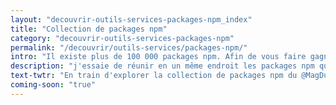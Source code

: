 ```yaml
---
layout: "decouvrir-outils-services-packages-npm_index"
title: "Collection de packages npm"
category: "decouvrir-outils-services-packages-npm"
permalink: "/decouvrir/outils-services/packages-npm/"
intro: "Il existe plus de 100 000 packages npm. Afin de vous faire gagner un précieux temps, j'essaie de réunir en un même endroit les packages qui me semblent les plus utiles pour gérer des projets et des environnements de développement. gulp, react, io, javacript. Bientôt disponible."
description: "j'essaie de réunir en un même endroit les packages npm qui me semblent les plus utiles pour gérer des projets et des environnements de développement"
text-twtr: "En train d'explorer la collection de packages npm du @MagDuWebdesign"
coming-soon: "true"
---
```


